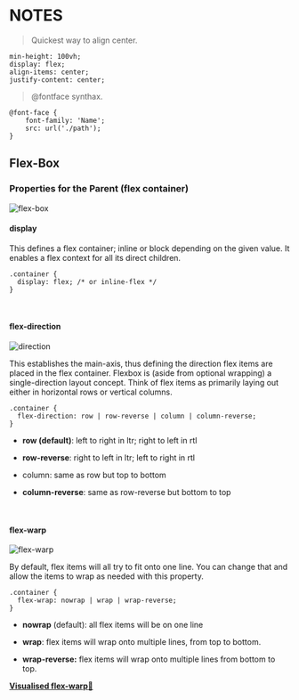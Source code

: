 # NOTES


>Quickest way to align center.

 ```
min-height: 100vh;
display: flex;
align-items: center;
justify-content: center;
```

>@fontface synthax.

```
@font-face {
    font-family: 'Name';
    src: url('./path');
}
```
## Flex-Box

### Properties for the Parent (flex container)

![flex-box](https://css-tricks.com/wp-content/uploads/2018/10/01-container.svg)
<br>

#### display

This defines a flex container; inline or block depending on the given value. It enables a flex context for all its direct children.

```
.container {
  display: flex; /* or inline-flex */
}
```
<br>

#### flex-direction

![direction](https://css-tricks.com/wp-content/uploads/2018/10/flex-direction.svg)

This establishes the main-axis, thus defining the direction flex items are placed in the flex container. Flexbox is (aside from optional wrapping) a single-direction layout concept. Think of flex items as primarily laying out either in horizontal rows or vertical columns.

```
.container {
  flex-direction: row | row-reverse | column | column-reverse;
}
```
- **row (default)**: left to right in ltr; right to left in rtl

- **row-reverse**: right to left in ltr; left to right in rtl

- column: same as row but top to bottom

- **column-reverse**: same as row-reverse but bottom to top

<br>

#### flex-warp

![flex-warp](https://css-tricks.com/wp-content/uploads/2018/10/flex-wrap.svg)

By default, flex items will all try to fit onto one line. You can change that and allow the items to wrap as needed with this property.

```
.container {
  flex-wrap: nowrap | wrap | wrap-reverse;
}
```

- **nowrap** (default): all flex items will be on one line

- **wrap**: flex items will wrap onto multiple lines, from top to bottom.

- **wrap-reverse:** flex items will wrap onto multiple lines from bottom to top.


[**Visualised flex-warp**:crystal_ball:](https://css-tricks.com/almanac/properties/f/flex-wrap/
)

